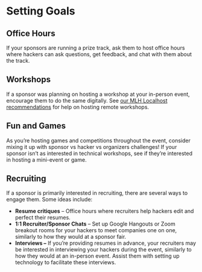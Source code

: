 # Setting Goals

## **Office Hours**

If your sponsors are running a prize track, ask them to host office hours where hackers can ask questions, get feedback, and chat with them about the track.

## **Workshops**

If a sponsor was planning on hosting a workshop at your in-person event, encourage them to do the same digitally. See [our MLH Localhost recommendations](https://news.mlh.io/bringing-your-mlh-localhost-workshop-online-03-16-2020%28opens%20in%20a%20new%20tab%29) for help on hosting remote workshops.

## **Fun and Games**

As you’re hosting games and competitions throughout the event, consider mixing it up with sponsor vs hacker vs organizers challenges! If your sponsor isn’t as interested in technical workshops, see if they’re interested in hosting a mini-event or game.

## **Recruiting**

If a sponsor is primarily interested in recruiting, there are several ways to engage them. Some ideas include:

* **Resume critiques** – Office hours where recruiters help hackers edit and perfect their resumes. 
* **1:1 Recruiter/Sponsor Chats** – Set up Google Hangouts or Zoom breakout rooms for your hackers to meet companies one on one, similarly to how they would at a sponsor fair. 
* **Interviews –** If you’re providing resumes in advance, your recruiters may be interested in interviewing your hackers during the event, similarly to how they would at an in-person event. Assist them with setting up technology to facilitate these interviews. 

